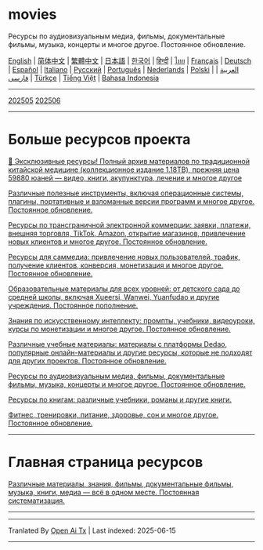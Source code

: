 # movies
Ресурсы по аудиовизуальным медиа, фильмы, документальные фильмы, музыка, концерты и многое другое. Постоянное обновление.

[English](https://openaitx.github.io/view.html?user=mswnlz&project=movies&lang=en) | [简体中文](https://openaitx.github.io/view.html?user=mswnlz&project=movies&lang=zh-CN) | [繁體中文](https://openaitx.github.io/view.html?user=mswnlz&project=movies&lang=zh-TW) | [日本語](https://openaitx.github.io/view.html?user=mswnlz&project=movies&lang=ja) | [한국어](https://openaitx.github.io/view.html?user=mswnlz&project=movies&lang=ko) | [हिन्दी](https://openaitx.github.io/view.html?user=mswnlz&project=movies&lang=hi) | [ไทย](https://openaitx.github.io/view.html?user=mswnlz&project=movies&lang=th) | [Français](https://openaitx.github.io/view.html?user=mswnlz&project=movies&lang=fr) | [Deutsch](https://openaitx.github.io/view.html?user=mswnlz&project=movies&lang=de) | [Español](https://openaitx.github.io/view.html?user=mswnlz&project=movies&lang=es) | [Italiano](https://openaitx.github.io/view.html?user=mswnlz&project=movies&lang=it) | [Русский](https://openaitx.github.io/view.html?user=mswnlz&project=movies&lang=ru) | [Português](https://openaitx.github.io/view.html?user=mswnlz&project=movies&lang=pt) | [Nederlands](https://openaitx.github.io/view.html?user=mswnlz&project=movies&lang=nl) | [Polski](https://openaitx.github.io/view.html?user=mswnlz&project=movies&lang=pl) | [العربية](https://openaitx.github.io/view.html?user=mswnlz&project=movies&lang=ar) | [فارسی](https://openaitx.github.io/view.html?user=mswnlz&project=movies&lang=fa) | [Türkçe](https://openaitx.github.io/view.html?user=mswnlz&project=movies&lang=tr) | [Tiếng Việt](https://openaitx.github.io/view.html?user=mswnlz&project=movies&lang=vi) | [Bahasa Indonesia](https://openaitx.github.io/view.html?user=mswnlz&project=movies&lang=id)








-------
[202505](https://raw.githubusercontent.com/mswnlz/movies/main/202505.md)
[202506](https://raw.githubusercontent.com/mswnlz/movies/main/202506.md)


---------------
# Больше ресурсов проекта

[🎁 Эксклюзивные ресурсы! Полный архив материалов по традиционной китайской медицине (коллекционное издание 1.18TB), прежняя цена 59880 юаней — видео, книги, акупунктура, лечение и многое другое](https://github.com/mswnlz/chinese-traditional)

[Различные полезные инструменты, включая операционные системы, плагины, портативные и взломанные версии программ и многое другое. Постоянное обновление.](https://github.com/mswnlz/tools)

[Ресурсы по трансграничной электронной коммерции: заявки, платежи, внешняя торговля, TikTok, Amazon, открытие магазинов, привлечение новых клиентов и многое другое. Постоянное обновление.](https://github.com/mswnlz/cross-border)

[Ресурсы для саммедиа: привлечение новых пользователей, трафик, получение клиентов, конверсия, монетизация и многое другое. Постоянное обновление.](https://github.com/mswnlz/self-media)

[Образовательные материалы для всех уровней: от детского сада до средней школы, включая Xueersi, Wanwei, Yuanfudao и другие учреждения. Постоянное пополнение.](https://github.com/mswnlz/edu-knowlege)

[Знания по искусственному интеллекту: промпты, учебники, видеоуроки, курсы по монетизации и многое другое. Постоянное обновление.](https://github.com/mswnlz/AIknowledge)

[Различные учебные материалы: материалы с платформы Dedao, популярные онлайн-материалы и другие ресурсы, которые не подходят для других проектов. Постоянное обновление.](https://github.com/mswnlz/curriculum)

[Ресурсы по аудиовизуальным медиа, фильмы, документальные фильмы, музыка, концерты и многое другое. Постоянное обновление.](https://github.com/mswnlz/movies)

[Ресурсы по книгам: различные учебники, романы и другие книги.](https://github.com/mswnlz/book)

[Фитнес, тренировки, питание, здоровье, сон и многое другое. Постоянное обновление.](https://github.com/mswnlz/healthy)

---------------

# Главная страница ресурсов
[Различные материалы, знания, фильмы, документальные фильмы, музыка, книги, медиа — всё в одном месте. Постоянная систематизация.](https://github.com/mswnlz)

---------------

---

Tranlated By [Open Ai Tx](https://github.com/OpenAiTx/OpenAiTx) | Last indexed: 2025-06-15

---